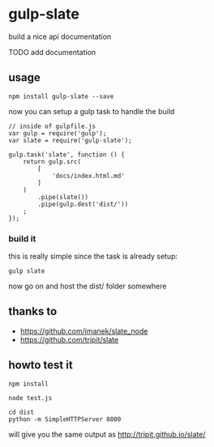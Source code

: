 # gulp-slate

build a nice api documentation


TODO add documentation

## usage

```
npm install gulp-slate --save
```


now you can setup a gulp task to handle the build
```
// inside of gulpfile.js
var gulp = require('gulp');
var slate = require('gulp-slate');

gulp.task('slate', function () {
    return gulp.src(
        [
            'docs/index.html.md'
        ]
    )
        .pipe(slate())
        .pipe(gulp.dest('dist/'))
    ;
});
```

### build it

this is really simple since the task is already setup:

```
gulp slate
```

now go on and host the dist/ folder somewhere

## thanks to
* https://github.com/jmanek/slate_node
* https://github.com/tripit/slate

## howto test it

```
npm install

node test.js

cd dist
python -m SimpleHTTPServer 8000
```

will give you the same output as http://tripit.github.io/slate/
